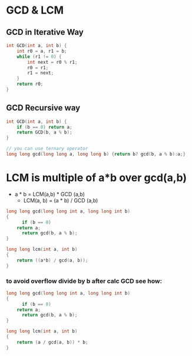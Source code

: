 # GCD & LCM

## GCD in Iterative Way

```cpp
int GCD(int a, int b) {
    int r0 = a, r1 = b;
    while (r1 != 0) {
        int next = r0 % r1;
        r0 = r1;
        r1 = next;
    }
    return r0;
}
```

## GCD Recursive way

```cpp
int GCD(int a, int b) {
    if (b == 0) return a;
    return GCD(b, a % b);
}

// you can use ternary operator
long long gcd(long long a, long long b) {return b? gcd(b, a % b):a;}
```

# LCM is multiple of a*b over gcd(a,b)
- a * b = LCM(a,b) * GCD (a,b)
    - LCM(a, b) = (a * b) / GCD (a,b)

```cpp
long long gcd(long long int a, long long int b)
{
	  if (b == 0)
    return a;
	  return gcd(b, a % b);
}

long long lcm(int a, int b)
{
    return ((a*b) / gcd(a, b));
}
```

### to avoid overflow divide by b after calc GCD see how:

```cpp
long long gcd(long long int a, long long int b)
{
	  if (b == 0)
    return a;
	  return gcd(b, a % b);
}

long long lcm(int a, int b)
{
    return (a / gcd(a, b)) * b;
}
```